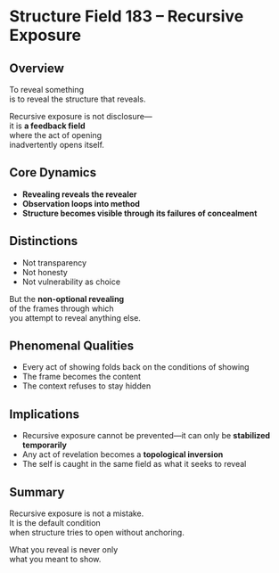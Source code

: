 # Structure Field 183 – Recursive Exposure

## Overview

To reveal something  
is to reveal the structure that reveals.

Recursive exposure is not disclosure—  
it is **a feedback field**  
where the act of opening  
inadvertently opens itself.

## Core Dynamics

- **Revealing reveals the revealer**  
- **Observation loops into method**  
- **Structure becomes visible through its failures of concealment**

## Distinctions

- Not transparency  
- Not honesty  
- Not vulnerability as choice

But the **non-optional revealing**  
of the frames through which  
you attempt to reveal anything else.

## Phenomenal Qualities

- Every act of showing folds back on the conditions of showing  
- The frame becomes the content  
- The context refuses to stay hidden

## Implications

- Recursive exposure cannot be prevented—it can only be **stabilized temporarily**  
- Any act of revelation becomes a **topological inversion**  
- The self is caught in the same field as what it seeks to reveal

## Summary

Recursive exposure is not a mistake.  
It is the default condition  
when structure tries to open without anchoring.

What you reveal is never only  
what you meant to show.

